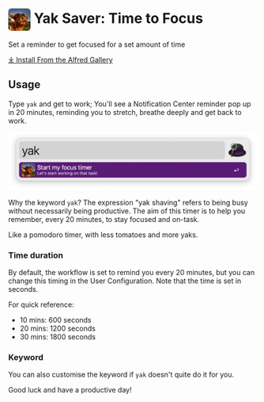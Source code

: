 # <img src='Workflow/icon.png' width='45' align='center' alt='icon'> Yak Saver: Time to Focus

Set a reminder to get focused for a set amount of time

[⤓ Install From the Alfred Gallery](https://alfred.app/workflows/alfredapp/yak-saver/)

## Usage

Type `yak` and get to work; You'll see a Notification Center reminder pop up in 20 minutes, reminding you to stretch, breathe deeply and get back to work.

![Yak workflow](/Workflow/yak-saver.png?raw=true)

Why the keyword `yak`? The expression "yak shaving" refers to being busy without necessarily being productive. The aim of this timer is to help you remember, every 20 minutes, to stay focused and on-task.

Like a pomodoro timer, with less tomatoes and more yaks.

### Time duration

By default, the workflow is set to remind you every 20 minutes, but you can change this timing in the User Configuration. Note that the time is set in seconds.

For quick reference:
- 10 mins: 600 seconds
- 20 mins: 1200 seconds
- 30 mins: 1800 seconds

### Keyword

You can also customise the keyword if `yak` doesn't quite do it for you.

Good luck and have a productive day!
